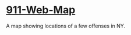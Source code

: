 # [911-Web-Map](http://malbaron0.github.io/911-Web-Map/)


A map showing locations of a few offenses in NY.
